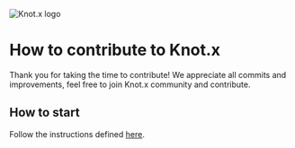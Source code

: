 ![Knot.x logo](http://knotx.io/img/logo-knotx.png)

# How to contribute to Knot.x
Thank you for taking the time to contribute!
We appreciate all commits and improvements, feel free to join Knot.x community and contribute.

## How to start
Follow the instructions defined [here](https://github.com/Knotx/knotx/blob/master/CONTRIBUTING.md).